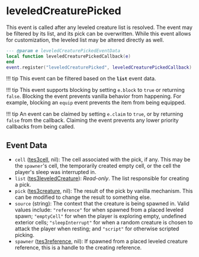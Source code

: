 # leveledCreaturePicked

This event is called after any leveled creature list is resolved. The event may be filtered by its list, and its pick can be overwritten. While this event allows for customization, the leveled list may be altered directly as well.

```lua
--- @param e leveledCreaturePickedEventData
local function leveledCreaturePickedCallback(e)
end
event.register("leveledCreaturePicked", leveledCreaturePickedCallback)
```

!!! tip
	This event can be filtered based on the **`list`** event data.

!!! tip
	This event supports blocking by setting `e.block` to `true` or returning `false`. Blocking the event prevents vanilla behavior from happening. For example, blocking an `equip` event prevents the item from being equipped.

!!! tip
	An event can be claimed by setting `e.claim` to `true`, or by returning `false` from the callback. Claiming the event prevents any lower priority callbacks from being called.

## Event Data

* `cell` ([tes3cell](../../types/tes3cell), nil): The cell associated with the pick, if any. This may be the `spawner`'s cell, the temporarily created empty cell, or the cell the player's sleep was interrupted in.
* `list` ([tes3leveledCreature](../../types/tes3leveledCreature)): *Read-only*. The list responsible for creating a pick.
* `pick` ([tes3creature](../../types/tes3creature), nil): The result of the pick by vanilla mechanism. This can be modified to change the result to something else.
* `source` (string): The context that the creature is being spawned in. Valid values include: `"reference"` for when spawned from a placed leveled spawn; `"emptyCell"` for when the player is exploring empty, undefined exterior cells; `"sleepInterrupt"` for when a random creature is chosen to attack the player when resting; and `"script"` for otherwise scripted picking.
* `spawner` ([tes3reference](../../types/tes3reference), nil): If spawned from a placed leveled creature reference, this is a handle to the creating reference.

